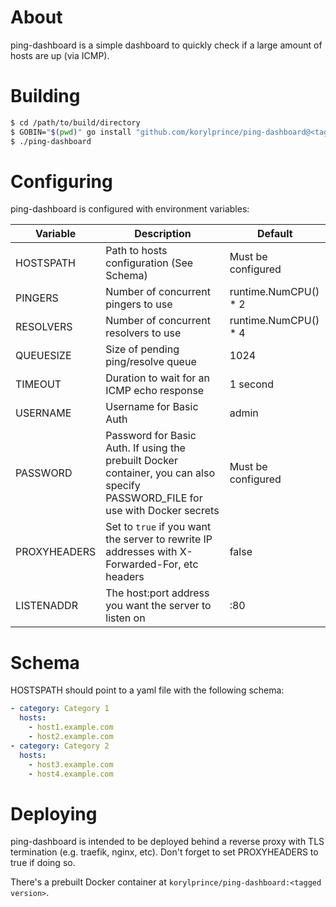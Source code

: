 # About

ping-dashboard is a simple dashboard to quickly check if a large amount of hosts are up (via ICMP).

# Building

```bash
$ cd /path/to/build/directory
$ GOBIN="$(pwd)" go install "github.com/korylprince/ping-dashboard@<tagged version>"
$ ./ping-dashboard
```

# Configuring

ping-dashboard is configured with environment variables:

Variable | Description | Default
-------- | ----------- | -------
HOSTSPATH | Path to hosts configuration (See Schema) | Must be configured
PINGERS | Number of concurrent pingers to use | runtime.NumCPU() * 2
RESOLVERS | Number of concurrent resolvers to use | runtime.NumCPU() * 4
QUEUESIZE | Size of pending ping/resolve queue | 1024
TIMEOUT | Duration to wait for an ICMP echo response | 1 second
USERNAME | Username for Basic Auth | admin
PASSWORD | Password for Basic Auth. If using the prebuilt Docker container, you can also specify PASSWORD_FILE for use with Docker secrets | Must be configured
PROXYHEADERS | Set to `true` if you want the server to rewrite IP addresses with X-Forwarded-For, etc headers | false
LISTENADDR | The host:port address you want the server to listen on | :80

# Schema

HOSTSPATH should point to a yaml file with the following schema:

```yaml
- category: Category 1
  hosts:
    - host1.example.com
    - host2.example.com
- category: Category 2
  hosts:
    - host3.example.com
    - host4.example.com
```

# Deploying

ping-dashboard is intended to be deployed behind a reverse proxy with TLS termination (e.g. traefik, nginx, etc). Don't forget to set PROXYHEADERS to true if doing so.

There's a prebuilt Docker container at `korylprince/ping-dashboard:<tagged version>`.
